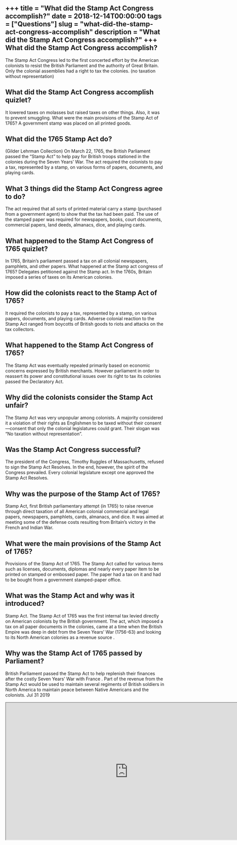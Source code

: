 +++
title = "What did the Stamp Act Congress accomplish?"
date = 2018-12-14T00:00:00
tags = ["Questions"]
slug = "what-did-the-stamp-act-congress-accomplish"
description = "What did the Stamp Act Congress accomplish?"
+++
What did the Stamp Act Congress accomplish?
-------------------------------------------

The Stamp Act Congress led to the first concerted effort by the American colonists to resist the British Parliament and the authority of Great Britain. Only the colonial assemblies had a right to tax the colonies. (no taxation without representation)

What did the Stamp Act Congress accomplish quizlet?
---------------------------------------------------

It lowered taxes on molasses but raised taxes on other things. Also, it was to prevent smuggling. What were the main provisions of the Stamp Act of 1765? A government stamp was placed on all printed goods.

What did the 1765 Stamp Act do?
-------------------------------

(Gilder Lehrman Collection) On March 22, 1765, the British Parliament passed the “Stamp Act” to help pay for British troops stationed in the colonies during the Seven Years’ War. The act required the colonists to pay a tax, represented by a stamp, on various forms of papers, documents, and playing cards.

What 3 things did the Stamp Act Congress agree to do?
-----------------------------------------------------

The act required that all sorts of printed material carry a stamp (purchased from a government agent) to show that the tax had been paid. The use of the stamped paper was required for newspapers, books, court documents, commercial papers, land deeds, almanacs, dice, and playing cards.

What happened to the Stamp Act Congress of 1765 quizlet?
--------------------------------------------------------

In 1765, Britain’s parliament passed a tax on all colonial newspapers, pamphlets, and other papers. What happened at the Stamp act congress of 1765? Delegates petitioned against the Stamp act. In the 1760s, Britain imposed a series of taxes on its American colonies.

How did the colonists react to the Stamp Act of 1765?
-----------------------------------------------------

It required the colonists to pay a tax, represented by a stamp, on various papers, documents, and playing cards. Adverse colonial reaction to the Stamp Act ranged from boycotts of British goods to riots and attacks on the tax collectors.

What happened to the Stamp Act Congress of 1765?
------------------------------------------------

The Stamp Act was eventually repealed primarily based on economic concerns expressed by British merchants. However parliament in order to reassert its power and constitutional issues over its right to tax its colonies passed the Declaratory Act.

Why did the colonists consider the Stamp Act unfair?
----------------------------------------------------

The Stamp Act was very unpopular among colonists. A majority considered it a violation of their rights as Englishmen to be taxed without their consent—consent that only the colonial legislatures could grant. Their slogan was “No taxation without representation”.

Was the Stamp Act Congress successful?
--------------------------------------

The president of the Congress, Timothy Ruggles of Massachusetts, refused to sign the Stamp Act Resolves. In the end, however, the spirit of the Congress prevailed. Every colonial legislature except one approved the Stamp Act Resolves.

Why was the purpose of the Stamp Act of 1765?
---------------------------------------------

Stamp Act, first British parliamentary attempt (in 1765) to raise revenue through direct taxation of all American colonial commercial and legal papers, newspapers, pamphlets, cards, almanacs, and dice. It was aimed at meeting some of the defense costs resulting from Britain’s victory in the French and Indian War.

What were the main provisions of the Stamp Act of 1765?
-------------------------------------------------------

Provisions of the Stamp Act of 1765. The Stamp Act called for various items such as licenses, documents, diplomas and nearly every paper item to be printed on stamped or embossed paper. The paper had a tax on it and had to be bought from a government stamped-paper office.

What was the Stamp Act and why was it introduced?
-------------------------------------------------

Stamp Act. The Stamp Act of 1765 was the first internal tax levied directly on American colonists by the British government. The act, which imposed a tax on all paper documents in the colonies, came at a time when the British Empire was deep in debt from the Seven Years’ War (1756-63) and looking to its North American colonies as a revenue source .

Why was the Stamp Act of 1765 passed by Parliament?
---------------------------------------------------

British Parliament passed the Stamp Act to help replenish their finances after the costly Seven Years’ War with France . Part of the revenue from the Stamp Act would be used to maintain several regiments of British soldiers in North America to maintain peace between Native Americans and the colonists. Jul 31 2019

<iframe allow="accelerometer; autoplay; clipboard-write; encrypted-media; gyroscope; picture-in-picture" allowfullscreen="" class="__youtube_prefs__  epyt-is-override  no-lazyload" data-no-lazy="1" data-origheight="433" data-origwidth="770" data-skipgform_ajax_framebjll="" height="433" id="_ytid_88866" loading="lazy" src="https://www.youtube.com/embed/HDP28LBKeTM?enablejsapi=1&autoplay=0&cc_load_policy=0&cc_lang_pref=&iv_load_policy=1&loop=0&modestbranding=0&rel=1&fs=1&playsinline=0&autohide=2&theme=dark&color=red&controls=1&" title="YouTube player" width="770"></iframe>
